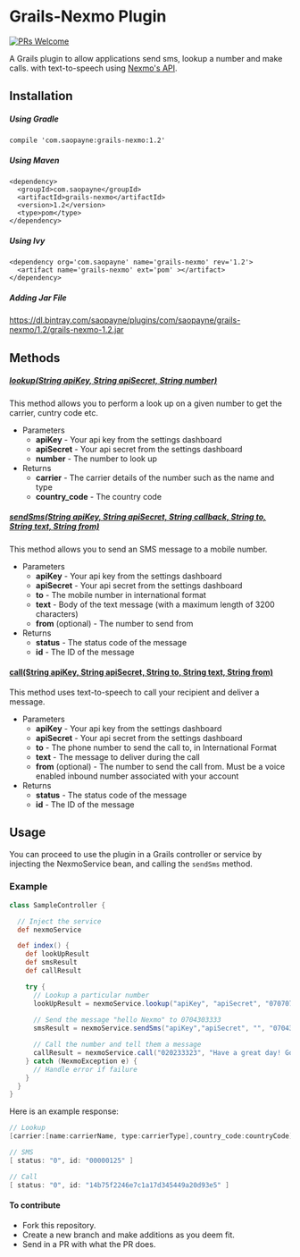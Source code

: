 # Grails-Nexmo Plugin

[![PRs Welcome](https://img.shields.io/badge/PRs-welcome-brightgreen.svg?style=flat-square)](http://makeapullrequest.com)

A Grails plugin to allow applications send sms, lookup a number and make calls. with text-to-speech using [Nexmo's API](https://www.nexmo.com/).

## Installation

##### Using Gradle

```compile 'com.saopayne:grails-nexmo:1.2'```

##### Using Maven
```
<dependency>
  <groupId>com.saopayne</groupId>
  <artifactId>grails-nexmo</artifactId>
  <version>1.2</version>
  <type>pom</type>
</dependency>
```

##### Using Ivy
```
<dependency org='com.saopayne' name='grails-nexmo' rev='1.2'>
  <artifact name='grails-nexmo' ext='pom' ></artifact>
</dependency>
```

##### Adding Jar File

https://dl.bintray.com/saopayne/plugins/com/saopayne/grails-nexmo/1.2/grails-nexmo-1.2.jar



## Methods


##### [__lookup(String apiKey, String apiSecret, String number)__](https://github.com/saopayne/grails-nexmo/blob/master/grails-app/services/NexmoService#L129)

This method allows you to perform a look up on a given number to get the carrier, cuntry code etc.

* Parameters
  * __apiKey__ - Your api key from the settings dashboard
  * __apiSecret__ - Your api secret from the settings dashboard
  * __number__  - The number to look up
* Returns
  * __carrier__ - The carrier details of the number such as the name and type
  * __country_code__ - The country code 

##### [__sendSms(String apiKey, String apiSecret, String callback, String to, String text, String from)__](https://github.com/saopayne/grails-nexmo/blob/master/grails-app/services/NexmoService#L129)

This method allows you to send an SMS message to a mobile number.

* Parameters
  * __apiKey__ - Your api key from the settings dashboard
  * __apiSecret__ - Your api secret from the settings dashboard
  * __to__ - The mobile number in international format
  * __text__ - Body of the text message (with a maximum length of 3200 characters)
  * __from__ (optional) - The number to send from
* Returns
  * __status__ - The status code of the message
  * __id__ - The ID of the message

#### [__call(String apiKey, String apiSecret, String to, String text, String from)__](https://github.com/saopayne/grails-nexmo/blob/master/grails-app/services/NexmoService#L153)

This method uses text-to-speech to call your recipient and deliver a message.

* Parameters
  * __apiKey__ - Your api key from the settings dashboard
  * __apiSecret__ - Your api secret from the settings dashboard
  * __to__ - The phone number to send the call to, in International Format
  * __text__ - The message to deliver during the call
  * __from__ (optional) - The number to send the call from. Must be a voice enabled inbound number associated with your account
* Returns
  * __status__ - The status code of the message
  * __id__ - The ID of the message

## Usage

You can proceed to use the plugin in a Grails controller or service by injecting the NexmoService bean, and calling the `sendSms` method.

### Example

```groovy
class SampleController {

  // Inject the service
  def nexmoService

  def index() {
    def lookUpResult
    def smsResult
    def callResult

    try {
      // Lookup a particular number
      lookUpResult = nexmoService.lookup("apiKey", "apiSecret", "070707") 
       
      // Send the message "hello Nexmo" to 0704303333
      smsResult = nexmoService.sendSms("apiKey","apiSecret", "", "0704303333", "Hello Nexmo")

      // Call the number and tell them a message
      callResult = nexmoService.call("020233323", "Have a great day! Goodbye.")
    } catch (NexmoException e) {
      // Handle error if failure
    }
  }
}
```

Here is an example response:

```groovy
// Lookup
[carrier:[name:carrierName, type:carrierType],country_code:countryCode]

// SMS
[ status: "0", id: "00000125" ]

// Call
[ status: "0", id: "14b75f2246e7c1a17d345449a20d93e5" ]
```

#### To contribute
- Fork this repository.
- Create a new branch and make additions as you deem fit.
- Send in a PR with what the PR does.
